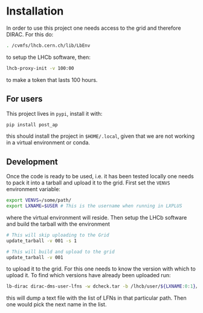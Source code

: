 # Installation

In order to use this project one needs access to the grid and therefore DIRAC. For this do:

```bash
. /cvmfs/lhcb.cern.ch/lib/LbEnv
```

to setup the LHCb software, then:

```bash
lhcb-proxy-init -v 100:00
```

to make a token that lasts 100 hours.

## For users

This project lives in `pypi`, install it with:

```bash
pip install post_ap
```

this should install the project in `$HOME/.local`, given that we are not working in a virtual environment or conda.

## Development 

Once the code is ready to be used, i.e. it has been tested locally one needs to pack it into a tarball and upload it
to the grid. First set the `VENVS` environment variable:

```bash
export VENVS=/some/path/
export LXNAME=$USER # This is the username when running in LXPLUS
```

where the virtual environment will reside. Then setup the LHCb software and build the tarball with the environment

```bash
# This will skip uploading to the Grid
update_tarball -v 001 -s 1

# This will build and upload to the grid 
update_tarball -v 001
```

to upload it to the grid. For this one needs to know the version with which to upload it. To find which versions have
already been uploaded run:

```bash
lb-dirac dirac-dms-user-lfns -w dcheck.tar -b /lhcb/user/${LXNAME:0:1}/$LXNAME/run3/venv
```

this will dump a text file with the list of LFNs in that particular path. Then one would pick the next name in the list.
